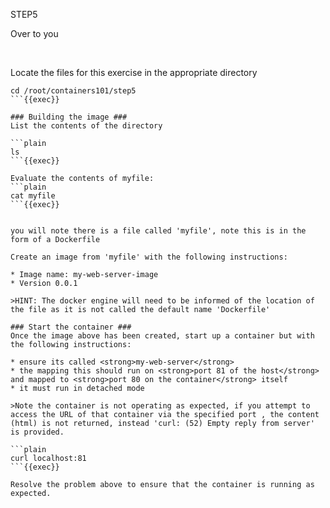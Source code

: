 STEP5

Over to you

<br>

Locate the files for this exercise in the appropriate directory
```plain
cd /root/containers101/step5
```{{exec}}

### Building the image ###
List the contents of the directory

```plain
ls
```{{exec}}

Evaluate the contents of myfile:
```plain
cat myfile
```{{exec}}


you will note there is a file called 'myfile', note this is in the form of a Dockerfile

Create an image from 'myfile' with the following instructions:

* Image name: my-web-server-image
* Version 0.0.1

>HINT: The docker engine will need to be informed of the location of the file as it is not called the default name 'Dockerfile'

### Start the container ###
Once the image above has been created, start up a container but with the following instructions:

* ensure its called <strong>my-web-server</strong> 
* the mapping this should run on <strong>port 81 of the host</strong> and mapped to <strong>port 80 on the container</strong> itself
* it must run in detached mode

>Note the container is not operating as expected, if you attempt to access the URL of that container via the specified port , the content (html) is not returned, instead 'curl: (52) Empty reply from server' is provided.

```plain
curl localhost:81
```{{exec}}

Resolve the problem above to ensure that the container is running as expected.








